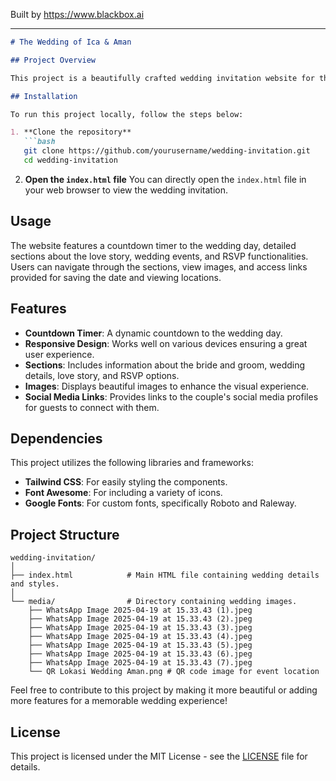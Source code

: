 
Built by https://www.blackbox.ai

---

```markdown
# The Wedding of Ica & Aman

## Project Overview

This project is a beautifully crafted wedding invitation website for the union of Ica and Aman. It provides essential information about the wedding event, including a countdown timer, details about the bride and groom, events, location, love story, and more. The site aims to invite friends and family to celebrate this joyous occasion together.

## Installation

To run this project locally, follow the steps below:

1. **Clone the repository**
   ```bash
   git clone https://github.com/yourusername/wedding-invitation.git
   cd wedding-invitation
   ```

2. **Open the `index.html` file**
   You can directly open the `index.html` file in your web browser to view the wedding invitation.

## Usage

The website features a countdown timer to the wedding day, detailed sections about the love story, wedding events, and RSVP functionalities. Users can navigate through the sections, view images, and access links provided for saving the date and viewing locations.

## Features

- **Countdown Timer**: A dynamic countdown to the wedding day.
- **Responsive Design**: Works well on various devices ensuring a great user experience.
- **Sections**: Includes information about the bride and groom, wedding details, love story, and RSVP options.
- **Images**: Displays beautiful images to enhance the visual experience.
- **Social Media Links**: Provides links to the couple's social media profiles for guests to connect with them.

## Dependencies

This project utilizes the following libraries and frameworks:

- **Tailwind CSS**: For easily styling the components.
- **Font Awesome**: For including a variety of icons.
- **Google Fonts**: For custom fonts, specifically Roboto and Raleway.

## Project Structure

```
wedding-invitation/
│
├── index.html            # Main HTML file containing wedding details and styles.
│
└── media/                # Directory containing wedding images.
    ├── WhatsApp Image 2025-04-19 at 15.33.43 (1).jpeg
    ├── WhatsApp Image 2025-04-19 at 15.33.43 (2).jpeg
    ├── WhatsApp Image 2025-04-19 at 15.33.43 (3).jpeg
    ├── WhatsApp Image 2025-04-19 at 15.33.43 (4).jpeg
    ├── WhatsApp Image 2025-04-19 at 15.33.43 (5).jpeg
    ├── WhatsApp Image 2025-04-19 at 15.33.43 (6).jpeg
    ├── WhatsApp Image 2025-04-19 at 15.33.43 (7).jpeg
    └── QR Lokasi Wedding Aman.png # QR code image for event location
```

Feel free to contribute to this project by making it more beautiful or adding more features for a memorable wedding experience!

## License

This project is licensed under the MIT License - see the [LICENSE](LICENSE) file for details.
```